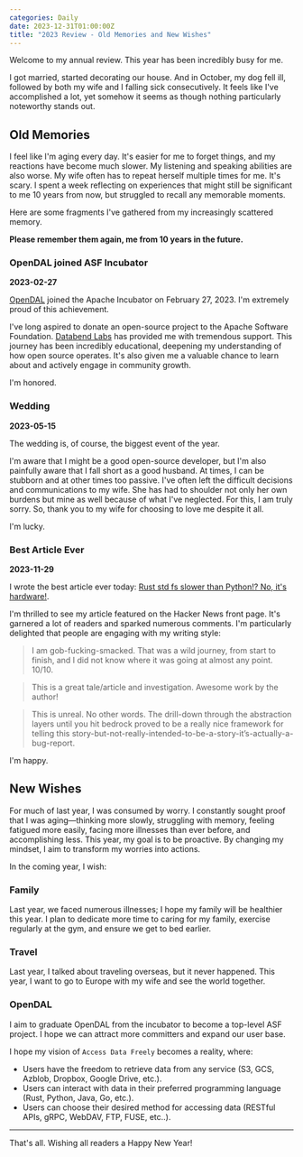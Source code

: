 ```yaml
---
categories: Daily
date: 2023-12-31T01:00:00Z
title: "2023 Review - Old Memories and New Wishes"
---
```


Welcome to my annual review. This year has been incredibly busy for me. 

I got married, started decorating our house. And in October, my dog fell ill, followed by both my wife and I falling sick consecutively. It feels like I've accomplished a lot, yet somehow it seems as though nothing particularly noteworthy stands out.

## Old Memories

I feel like I'm aging every day. It's easier for me to forget things, and my reactions have become much slower. My listening and speaking abilities are also worse. My wife often has to repeat herself multiple times for me. It's scary. I spent a week reflecting on experiences that might still be significant to me 10 years from now, but struggled to recall any memorable moments.

Here are some fragments I've gathered from my increasingly scattered memory. 

**Please remember them again, me from 10 years in the future.**

### OpenDAL joined ASF Incubator

**2023-02-27**

[OpenDAL](https://github.com/apache/incubator-opendal) joined the Apache Incubator on February 27, 2023. I'm extremely proud of this achievement.

I've long aspired to donate an open-source project to the Apache Software Foundation. [Databend Labs](https://github.com/datafuselabs/databend/) has provided me with tremendous support. This journey has been incredibly educational, deepening my understanding of how open source operates. It's also given me a valuable chance to learn about and actively engage in community growth.

I'm honored.

### Wedding

**2023-05-15**

The wedding is, of course, the biggest event of the year.

I'm aware that I might be a good open-source developer, but I'm also painfully aware that I fall short as a good husband. At times, I can be stubborn and at other times too passive. I've often left the difficult decisions and communications to my wife. She has had to shoulder not only her own burdens but mine as well because of what I've neglected. For this, I am truly sorry. So, thank you to my wife for choosing to love me despite it all.

I'm lucky.

### Best Article Ever

**2023-11-29**

I wrote the best article ever today: [Rust std fs slower than Python!? No, it's hardware!](https://xuanwo.io/2023/04-rust-std-fs-slower-than-python/).

I'm thrilled to see my article featured on the Hacker News front page. It's garnered a lot of readers and sparked numerous comments. I'm particularly delighted that people are engaging with my writing style:

> I am gob-fucking-smacked. That was a wild journey, from start to finish, and I did not know where it was going at almost any point. 10/10.

> This is a great tale/article and investigation. Awesome work by the author!

> This is unreal. No other words. The drill-down through the abstraction layers until you hit bedrock proved to be a really nice framework for telling this story-but-not-really-intended-to-be-a-story-it’s-actually-a-bug-report.

I'm happy.

## New Wishes

For much of last year, I was consumed by worry. I constantly sought proof that I was aging—thinking more slowly, struggling with memory, feeling fatigued more easily, facing more illnesses than ever before, and accomplishing less. This year, my goal is to be proactive. By changing my mindset, I aim to transform my worries into actions.

In the coming year, I wish:

### Family

Last year, we faced numerous illnesses; I hope my family will be healthier this year. I plan to dedicate more time to caring for my family, exercise regularly at the gym, and ensure we get to bed earlier.

### Travel

Last year, I talked about traveling overseas, but it never happened. This year, I want to go to Europe with my wife and see the world together.

### OpenDAL

I aim to graduate OpenDAL from the incubator to become a top-level ASF project. I hope we can attract more committers and expand our user base.

I hope my vision of `Access Data Freely` becomes a reality, where:

- Users have the freedom to retrieve data from any service (S3, GCS, Azblob, Dropbox, Google Drive, etc.).
- Users can interact with data in their preferred programming language (Rust, Python, Java, Go, etc.).
- Users can choose their desired method for accessing data (RESTful APIs, gRPC, WebDAV, FTP, FUSE, etc..).

---

That's all. Wishing all readers a Happy New Year!